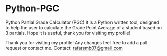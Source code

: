 # Python-PGC
Python Partial Grade Calculator (PGC) It is a Python written tool, designed to help the user to calculate the Grade Point Average of a student based on 3 partials. Hope it is useful, thank you for visiting my profile!



Thank you for visiting my profile! Any changes feel free to add a pull request or contact me. 
Contact: rafarsmb07@gmail.com
